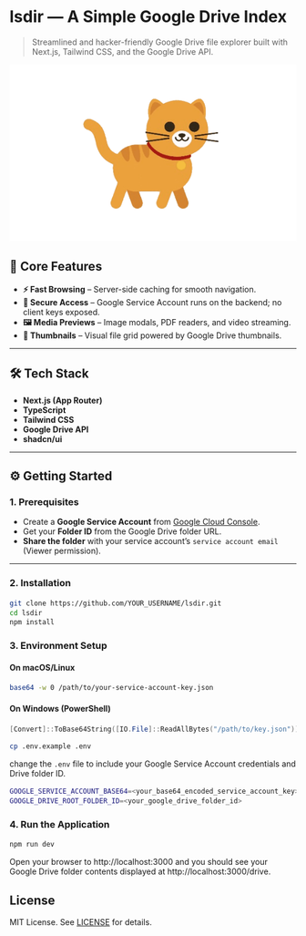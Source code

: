 # lsdir — A Simple Google Drive Index

> Streamlined and hacker-friendly Google Drive file explorer built with Next.js, Tailwind CSS, and the Google Drive API.

![Preview](./public/cat-walk.gif)

## 🚀 Core Features

- **⚡ Fast Browsing** – Server-side caching for smooth navigation.
- **🔐 Secure Access** – Google Service Account runs on the backend; no client keys exposed.
- **🖼️ Media Previews** – Image modals, PDF readers, and video streaming.
- **🧩 Thumbnails** – Visual file grid powered by Google Drive thumbnails.

---

## 🛠️ Tech Stack

- **Next.js (App Router)**
- **TypeScript**
- **Tailwind CSS**
- **Google Drive API**
- **shadcn/ui**

---

## ⚙️ Getting Started

### 1. Prerequisites

- Create a **Google Service Account** from [Google Cloud Console](https://console.cloud.google.com/).
- Get your **Folder ID** from the Google Drive folder URL.
- **Share the folder** with your service account’s `service account email` (Viewer permission).

---

### 2. Installation

```bash
git clone https://github.com/YOUR_USERNAME/lsdir.git
cd lsdir
npm install
```

### 3. Environment Setup

#### On macOS/Linux

```bash
base64 -w 0 /path/to/your-service-account-key.json
```

#### On Windows (PowerShell)

```powershell
[Convert]::ToBase64String([IO.File]::ReadAllBytes("/path/to/key.json"))
```

```bash
cp .env.example .env
```

change the `.env` file to include your Google Service Account credentials and Drive folder ID.

```bash
GOOGLE_SERVICE_ACCOUNT_BASE64=<your_base64_encoded_service_account_key>
GOOGLE_DRIVE_ROOT_FOLDER_ID=<your_google_drive_folder_id>
```

### 4. Run the Application

```bash
npm run dev
```

Open your browser to http://localhost:3000 and you should see your Google Drive folder contents displayed at http://localhost:3000/drive.

## License

MIT License. See [LICENSE](LICENSE) for details.
